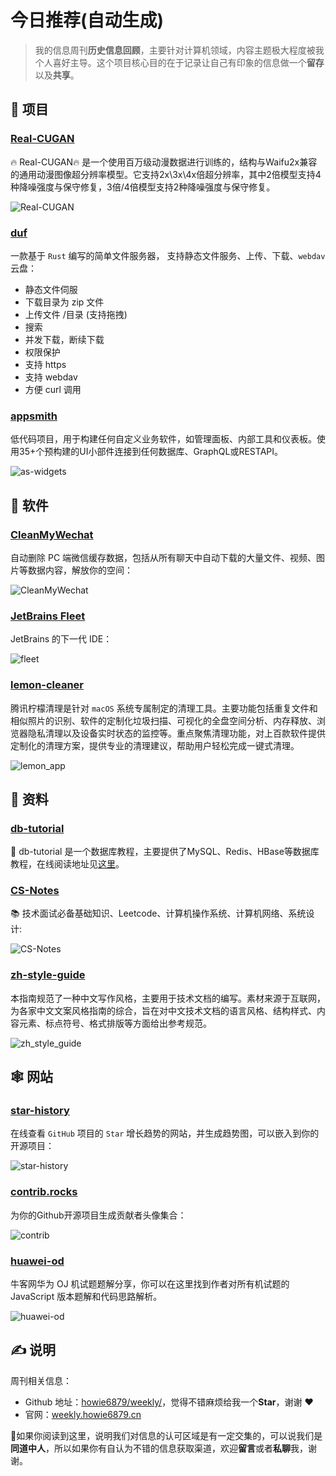 # 今日推荐(自动生成)

> 我的信息周刊**历史信息回顾**，主要针对计算机领域，内容主题极大程度被我个人喜好主导。这个项目核心目的在于记录让自己有印象的信息做一个**留存**以及**共享**。


## 🎯 项目 

### [Real-CUGAN](https://github.com/bilibili/ailab/tree/main/Real-CUGAN)

🔥 Real-CUGAN🔥 是一个使用百万级动漫数据进行训练的，结构与Waifu2x兼容的通用动漫图像超分辨率模型。它支持2x\\3x\\4x倍超分辨率，其中2倍模型支持4种降噪强度与保守修复，3倍/4倍模型支持2种降噪强度与保守修复。

![Real-CUGAN](https://img.turingark.com/uPic/hWiOCH.jpg) 

### [duf](https://github.com/sigoden/duf)

一款基于 `Rust` 编写的简单文件服务器， 支持静态文件服务、上传、下载、`webdav` 云盘：

- 静态文件伺服
- 下载目录为 zip 文件
- 上传文件 /目录 (支持拖拽)
- 搜索
- 并发下载，断续下载
- 权限保护
- 支持 https
- 支持 webdav
- 方便 curl 调用 

### [appsmith](https://github.com/appsmithorg/appsmith)

低代码项目，用于构建任何自定义业务软件，如管理面板、内部工具和仪表板。使用35+个预构建的UI小部件连接到任何数据库、GraphQL或RESTAPI。

![as-widgets](https://img.turingark.com/uPic/as-widgets.gif) 

## 🤖 软件 

### [CleanMyWechat](https://github.com/blackboxo/CleanMyWechat)

自动删除 PC 端微信缓存数据，包括从所有聊天中自动下载的大量文件、视频、图片等数据内容，解放你的空间：

![CleanMyWechat](https://images-1252557999.file.myqcloud.com/uPic/CleanMyWechat.jpeg) 

### [JetBrains Fleet](https://www.jetbrains.com/fleet/#distributive)

JetBrains 的下一代 IDE：

![fleet](https://img.turingark.com/uPic/telegram-cloud-photo-size-5-6165663082735579054-y.jpg) 

### [lemon-cleaner](https://github.com/Tencent/lemon-cleaner)

腾讯柠檬清理是针对 `macOS` 系统专属制定的清理工具。主要功能包括重复文件和相似照片的识别、软件的定制化垃圾扫描、可视化的全盘空间分析、内存释放、浏览器隐私清理以及设备实时状态的监控等。重点聚焦清理功能，对上百款软件提供定制化的清理方案，提供专业的清理建议，帮助用户轻松完成一键式清理。

![lemon_app](https://images-1252557999.file.myqcloud.com/uPic/lemon_app.png) 

## 👀 资料 

### [db-tutorial](https://github.com/dunwu/db-tutorial)

💾 db-tutorial 是一个数据库教程，主要提供了MySQL、Redis、HBase等数据库教程，在线阅读地址见[这里](https://dunwu.github.io/db-tutorial/)。 

### [CS-Notes](https://github.com/CyC2018/CS-Notes)

📚 技术面试必备基础知识、Leetcode、计算机操作系统、计算机网络、系统设计:

![CS-Notes](https://img.turingark.com/uPic/7aMFrS.png) 

### [zh-style-guide](https://zh-style-guide.readthedocs.io/zh_CN/latest/index.html)

本指南规范了一种中文写作风格，主要用于技术文档的编写。素材来源于互联网，为各家中文文案风格指南的综合，旨在对中文技术文档的语言风格、结构样式、内容元素、标点符号、格式排版等方面给出参考规范。

![zh_style_guide](https://images-1252557999.file.myqcloud.com/uPic/zh_style_guide.jpg) 

## 🕸 网站 

### [star-history](https://star-history.com/)

在线查看 `GitHub` 项目的 `Star` 增长趋势的网站，并生成趋势图，可以嵌入到你的开源项目：

![star-history](https://images-1252557999.file.myqcloud.com/uPic/star-history.jpg) 

### [contrib.rocks](https://contrib.rocks/)

为你的Github开源项目生成贡献者头像集合：

![contrib](https://images-1252557999.file.myqcloud.com/uPic/contrib.jpg) 

### [huawei-od](https://huawei-od.vercel.app/)

牛客网华为 OJ 机试题题解分享，你可以在这里找到作者对所有机试题的 JavaScript 版本题解和代码思路解析。

![huawei-od](https://images-1252557999.file.myqcloud.com/uPic/VNo0C5.png) 

## ✍️ 说明

周刊相关信息：

- Github 地址：[howie6879/weekly/](https://github.com/howie6879/weekly/)，觉得不错麻烦给我一个**Star**，谢谢 ❤️
- 官网：[weekly.howie6879.cn](https://weekly.howie6879.cn/)

🙌如果你阅读到这里，说明我们对信息的认可区域是有一定交集的，可以说我们是**同道中人**，所以如果你有自认为不错的信息获取渠道，欢迎**留言**或者**私聊**我，谢谢。

